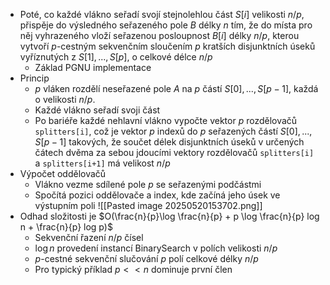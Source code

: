 - Poté, co každé vlákno seřadí svojí stejnolehlou část $S[i]$ velikosti $n/p$, přispěje do výsledného seřazeného pole $B$ délky $n$ tím, že do místa pro něj vyhrazeného vloží seřazenou posloupnost $B[i]$ délky $n/p$, kterou vytvoří $p$-cestným sekvenčním sloučením $p$ kratších disjunktních úseků vyříznutých z $S[1],...,S[p]$, o celkové délce $n/p$
	- Základ PGNU implementace
- Princip
	- $p$ vláken rozdělí neseřazené pole $A$ na $p$ částí $S[0],...,S[p-1]$, každá o velikosti $n/p$.
	- Každé vlákno seřadí svoji část 
	- Po bariéře každé nehlavní vlákno vypočte vektor $p$ rozdělovačů `splitters[i]`, což je vektor $p$ indexů do $p$ seřazených částí $S[0],...,S[p-1]$ takových, že součet délek disjunktních úseků v určených čátech dvěma za sebou jdoucími vektory rozdělovačů `splitters[i]` a `splitters[i+1]` má velikost $n/p$ 
- Výpočet oddělovačů
	- Vlákno vezme sdílené pole $p$ se seřazenými podčástmi 
	- Spočítá pozici oddělovače a index, kde začíná jeho úsek ve výstupním poli
![[Pasted image 20250520153702.png]]
- Odhad složitosti je $O(\frac{n}{p}\log \frac{n}{p} + p \log \frac{n}{p} log n + \frac{n}{p} log p)$ 
	- Sekvenční řazení $n/p$ čísel
	- $\log n$ provedení instancí BinarySearch v polích velikosti $n/p$ 
	- $p$-cestné sekvenční slučování $p$ polí celkové délky $n/p$
	- Pro typický příklad $p << n$ dominuje první člen